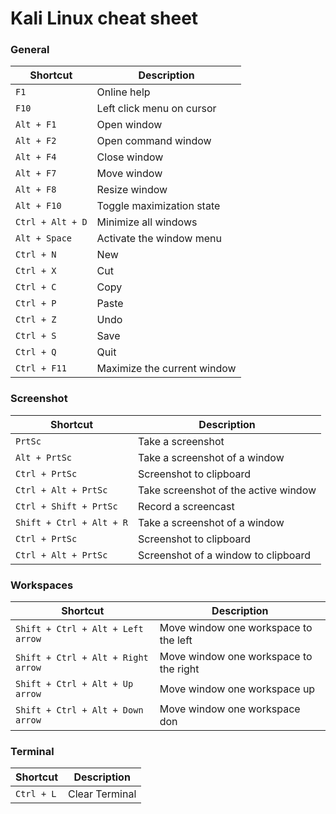# Kali Linux cheat sheet

### General
| Shortcut | Description|
| ------------- | ------------------------------ |
| `F1`|Online help|
| `F10`|Left click menu on cursor|
| `Alt + F1`|Open window|
| `Alt + F2`|Open command window|
| `Alt + F4`|Close window|
| `Alt + F7`|Move window|
| `Alt + F8`|Resize window|
| `Alt + F10`|Toggle maximization state|
| `Ctrl + Alt + D`|Minimize all windows|
| `Alt + Space`|Activate the window menu|
| `Ctrl + N`|New|
| `Ctrl + X`|Cut|
| `Ctrl + C`|Copy|
| `Ctrl + P`|Paste|
| `Ctrl + Z`|Undo|
| `Ctrl + S`|Save|
| `Ctrl + Q`|Quit|
| `Ctrl + F11`|Maximize the current window|

### Screenshot
| Shortcut | Description|
| ------------- | ------------------------------ |
| `PrtSc`|Take a screenshot|
| `Alt + PrtSc`|Take a screenshot of a window|
| `Ctrl + PrtSc`|Screenshot to clipboard|
| `Ctrl + Alt + PrtSc`|Take screenshot of the active window|
| `Ctrl + Shift + PrtSc`|Record a screencast|
| `Shift + Ctrl + Alt + R`|Take a screenshot of a window|
| `Ctrl + PrtSc`|Screenshot to clipboard|
| `Ctrl + Alt + PrtSc`|Screenshot of a window to clipboard|
### Workspaces
| Shortcut | Description|
| ------------- | ------------------------------ |
| `Shift + Ctrl + Alt + Left arrow`|Move window one workspace to the left|
| `Shift + Ctrl + Alt + Right arrow`|Move window one workspace to the right|
| `Shift + Ctrl + Alt + Up arrow`|Move window one workspace up|
| `Shift + Ctrl + Alt + Down arrow`|Move window one workspace don|

### Terminal
| Shortcut | Description|
| ------------- | ------------------------------ |
| `Ctrl + L`|Clear Terminal|
